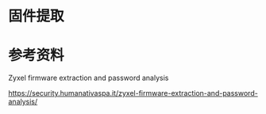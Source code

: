 # 固件提取



# 参考资料

Zyxel firmware extraction and password analysis

https://security.humanativaspa.it/zyxel-firmware-extraction-and-password-analysis/